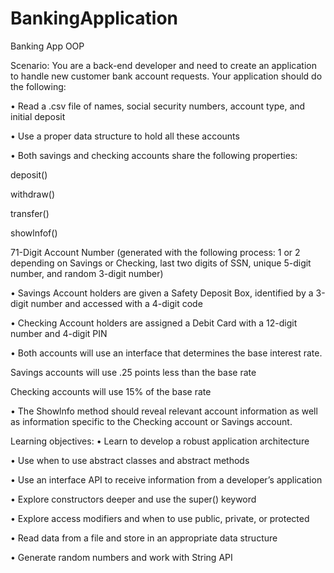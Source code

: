 # BankingApplication
Banking App OOP

Scenario: You are a back-end developer and need to create an application to handle new customer bank account requests.
Your application should do the following:

•	Read a .csv file of names, social security numbers, account type, and initial deposit

•	Use a proper data structure to hold all these accounts

•	Both savings and checking accounts share the following properties:

deposit()

withdraw()

transfer()

showlnfof()


71-Digit Account Number (generated with the following process: 1 or 2 depending on Savings or Checking, last two digits of SSN, unique 5-digit number, and random 3-digit number)

•	Savings Account holders are given a Safety Deposit Box, identified by a 3-digit number and accessed with a 4-digit code

•	Checking Account holders are assigned a Debit Card with a 12-digit number and 4-digit PIN

•	Both accounts will use an interface that determines the base interest rate.

Savings accounts will use .25 points less than the base rate

Checking accounts will use 15% of the base rate

•	The Showlnfo method should reveal relevant account information as well as information specific to the Checking account or Savings account.


Learning objectives:
•	Learn to develop a robust application architecture 

•	Use when to use abstract classes and abstract methods

•	Use an interface API to receive information from a developer’s application

•	Explore constructors deeper and use the super() keyword

•	Explore access modifiers and when to use public, private, or protected

•	Read data from a file and store in an appropriate data structure

•	Generate random numbers and work with String API
